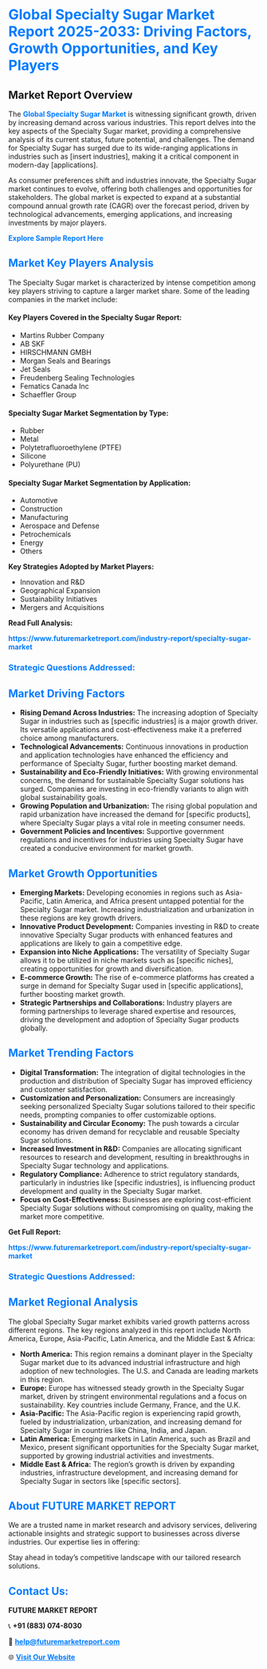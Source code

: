 <h1 style="color: #007BFF;">Global Specialty Sugar Market Report 2025-2033: Driving Factors, Growth Opportunities, and Key Players</h1>

<section id="overview">
<h2>Market Report Overview</h2>
<p>The <a href="https://www.futuremarketreport.com/industry-report/specialty-sugar-market" style="color: #007BFF; text-decoration: none;"><strong>Global Specialty Sugar Market</strong></a> is witnessing significant growth, driven by increasing demand across various industries. This report delves into the key aspects of the Specialty Sugar market, providing a comprehensive analysis of its current status, future potential, and challenges. The demand for Specialty Sugar has surged due to its wide-ranging applications in industries such as [insert industries], making it a critical component in modern-day [applications].</p>
<p>As consumer preferences shift and industries innovate, the Specialty Sugar market continues to evolve, offering both challenges and opportunities for stakeholders. The global market is expected to expand at a substantial compound annual growth rate (CAGR) over the forecast period, driven by technological advancements, emerging applications, and increasing investments by major players.</p>
</section>

<section id="overview">
<p><a href="https://www.futuremarketreport.com/request-sample/reportId=33814" style="color: #007BFF; text-decoration: none;"><strong>Explore Sample Report Here</strong></a></p>
</section>

<section id="key-players">
<h2 style="color: #007BFF;">Market Key Players Analysis</h2>
<p>The Specialty Sugar market is characterized by intense competition among key players striving to capture a larger market share. Some of the leading companies in the market include:</p>
<h4>Key Players Covered in the Specialty Sugar Report:</h4>
<ul><li>Martins Rubber Company</li><li>AB SKF</li><li>HIRSCHMANN GMBH</li><li>Morgan Seals and Bearings</li><li>Jet Seals</li><li>Freudenberg Sealing Technologies</li><li>Fematics Canada Inc</li><li>Schaeffler Group</li></ul>
<h4>Specialty Sugar Market Segmentation by Type:</h4>
<ul><li>Rubber</li><li>Metal</li><li>Polytetrafluoroethylene (PTFE)</li><li>Silicone</li><li>Polyurethane (PU)</li></ul>

<h4>Specialty Sugar Market Segmentation by Application:</h4>
<ul><li>Automotive</li><li>Construction</li><li>Manufacturing</li><li>Aerospace and Defense</li><li>Petrochemicals</li><li>Energy</li><li>Others</li></ul>
<p><strong>Key Strategies Adopted by Market Players:</strong></p>
<ul>
<li>Innovation and R&D</li>
<li>Geographical Expansion</li>
<li>Sustainability Initiatives</li>
<li>Mergers and Acquisitions</li>
</ul>
</section>

<section>
<p><strong>Read Full Analysis: </strong></p><a href="https://www.futuremarketreport.com/industry-report/specialty-sugar-market" style="color: #007BFF; text-decoration: none;"><strong>https://www.futuremarketreport.com/industry-report/specialty-sugar-market</strong></a>
<h3 style="color: #007BFF;">Strategic Questions Addressed:</h3>
</section>

<section id="driving-factors">
<h2 style="color: #007BFF;">Market Driving Factors</h2>
<ul>
<li><strong>Rising Demand Across Industries:</strong> The increasing adoption of Specialty Sugar in industries such as [specific industries] is a major growth driver. Its versatile applications and cost-effectiveness make it a preferred choice among manufacturers.</li>
<li><strong>Technological Advancements:</strong> Continuous innovations in production and application technologies have enhanced the efficiency and performance of Specialty Sugar, further boosting market demand.</li>
<li><strong>Sustainability and Eco-Friendly Initiatives:</strong> With growing environmental concerns, the demand for sustainable Specialty Sugar solutions has surged. Companies are investing in eco-friendly variants to align with global sustainability goals.</li>
<li><strong>Growing Population and Urbanization:</strong> The rising global population and rapid urbanization have increased the demand for [specific products], where Specialty Sugar plays a vital role in meeting consumer needs.</li>
<li><strong>Government Policies and Incentives:</strong> Supportive government regulations and incentives for industries using Specialty Sugar have created a conducive environment for market growth.</li>
</ul>
</section>

<section id="growth-opportunities">
<h2 style="color: #007BFF;">Market Growth Opportunities</h2>
<ul>
<li><strong>Emerging Markets:</strong> Developing economies in regions such as Asia-Pacific, Latin America, and Africa present untapped potential for the Specialty Sugar market. Increasing industrialization and urbanization in these regions are key growth drivers.</li>
<li><strong>Innovative Product Development:</strong> Companies investing in R&D to create innovative Specialty Sugar products with enhanced features and applications are likely to gain a competitive edge.</li>
<li><strong>Expansion into Niche Applications:</strong> The versatility of Specialty Sugar allows it to be utilized in niche markets such as [specific niches], creating opportunities for growth and diversification.</li>
<li><strong>E-commerce Growth:</strong> The rise of e-commerce platforms has created a surge in demand for Specialty Sugar used in [specific applications], further boosting market growth.</li>
<li><strong>Strategic Partnerships and Collaborations:</strong> Industry players are forming partnerships to leverage shared expertise and resources, driving the development and adoption of Specialty Sugar products globally.</li>
</ul>
</section>

<section id="trending-factors">
<h2 style="color: #007BFF;">Market Trending Factors</h2>
<ul>
<li><strong>Digital Transformation:</strong> The integration of digital technologies in the production and distribution of Specialty Sugar has improved efficiency and customer satisfaction.</li>
<li><strong>Customization and Personalization:</strong> Consumers are increasingly seeking personalized Specialty Sugar solutions tailored to their specific needs, prompting companies to offer customizable options.</li>
<li><strong>Sustainability and Circular Economy:</strong> The push towards a circular economy has driven demand for recyclable and reusable Specialty Sugar solutions.</li>
<li><strong>Increased Investment in R&D:</strong> Companies are allocating significant resources to research and development, resulting in breakthroughs in Specialty Sugar technology and applications.</li>
<li><strong>Regulatory Compliance:</strong> Adherence to strict regulatory standards, particularly in industries like [specific industries], is influencing product development and quality in the Specialty Sugar market.</li>
<li><strong>Focus on Cost-Effectiveness:</strong> Businesses are exploring cost-efficient Specialty Sugar solutions without compromising on quality, making the market more competitive.</li>
</ul>
</section>

<section>
<p><strong>Get Full Report: </strong></p><a href="https://www.futuremarketreport.com/industry-report/specialty-sugar-market" style="color: #007BFF; text-decoration: none;"><strong>https://www.futuremarketreport.com/industry-report/specialty-sugar-market</strong></a>
<h3 style="color: #007BFF;">Strategic Questions Addressed:</h3>
</section>


<section id="regional-analysis">
<h2 style="color: #007BFF;">Market Regional Analysis</h2>
<p>The global Specialty Sugar market exhibits varied growth patterns across different regions. The key regions analyzed in this report include North America, Europe, Asia-Pacific, Latin America, and the Middle East & Africa:</p>
<ul>
<li><strong>North America:</strong> This region remains a dominant player in the Specialty Sugar market due to its advanced industrial infrastructure and high adoption of new technologies. The U.S. and Canada are leading markets in this region.</li>
<li><strong>Europe:</strong> Europe has witnessed steady growth in the Specialty Sugar market, driven by stringent environmental regulations and a focus on sustainability. Key countries include Germany, France, and the U.K.</li>
<li><strong>Asia-Pacific:</strong> The Asia-Pacific region is experiencing rapid growth, fueled by industrialization, urbanization, and increasing demand for Specialty Sugar in countries like China, India, and Japan.</li>
<li><strong>Latin America:</strong> Emerging markets in Latin America, such as Brazil and Mexico, present significant opportunities for the Specialty Sugar market, supported by growing industrial activities and investments.</li>
<li><strong>Middle East & Africa:</strong> The region’s growth is driven by expanding industries, infrastructure development, and increasing demand for Specialty Sugar in sectors like [specific sectors].</li>
</ul>
</section>

<footer>
<h2 style="color: #007BFF;">About FUTURE MARKET REPORT</h2>
<p>We are a trusted name in market research and advisory services, delivering actionable insights and strategic support to businesses across diverse industries. Our expertise lies in offering:</p>

<p>Stay ahead in today’s competitive landscape with our tailored research solutions.</p>

<h2 style="color: #007BFF;">Contact Us:</h2>
<p><strong>FUTURE MARKET REPORT</strong></p>
<p>📞 <strong>+91 (883) 074-8030</strong></p>
<p>📧 <strong><a href="mailto:help@futuremarketreport.com" style="color: #007BFF;">help@futuremarketreport.com</a></strong></p>
<p>🌐 <strong><a href="https://www.futuremarketreport.com/" style="color: #007BFF;">Visit Our Website</a></strong></p>
</footer>